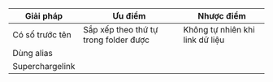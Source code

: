 | Giải pháp       | Ưu điểm                               | Nhược điểm                      |
| --------------- | ------------------------------------- | ------------------------------- |
| Có số trước tên | Sắp xếp theo thứ tự trong folder được | Không tự nhiên khi link dữ liệu |
| Dùng alias      |                                       |                                 |
| Superchargelink |                                       |                                 |
